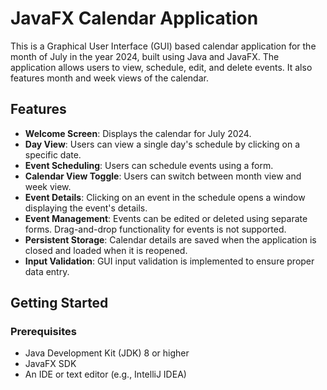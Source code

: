 # JavaFX Calendar Application

This is a Graphical User Interface (GUI) based calendar application for the month of July in the year 2024, built using Java and JavaFX. The application allows users to view, schedule, edit, and delete events. It also features month and week views of the calendar. 

## Features

- **Welcome Screen**: Displays the calendar for July 2024.
- **Day View**: Users can view a single day's schedule by clicking on a specific date.
- **Event Scheduling**: Users can schedule events using a form.
- **Calendar View Toggle**: Users can switch between month view and week view.
- **Event Details**: Clicking on an event in the schedule opens a window displaying the event's details.
- **Event Management**: Events can be edited or deleted using separate forms. Drag-and-drop functionality for events is not supported.
- **Persistent Storage**: Calendar details are saved when the application is closed and loaded when it is reopened.
- **Input Validation**: GUI input validation is implemented to ensure proper data entry.

## Getting Started

### Prerequisites

- Java Development Kit (JDK) 8 or higher
- JavaFX SDK
- An IDE or text editor (e.g., IntelliJ IDEA)

